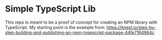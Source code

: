 # Simple TypeScript Lib
This repo is meant to be a proof of concept for creating an NPM library with TypeScript. My starting point is the example from: https://itnext.io/step-by-step-building-and-publishing-an-npm-typescript-package-44fe7164964c
